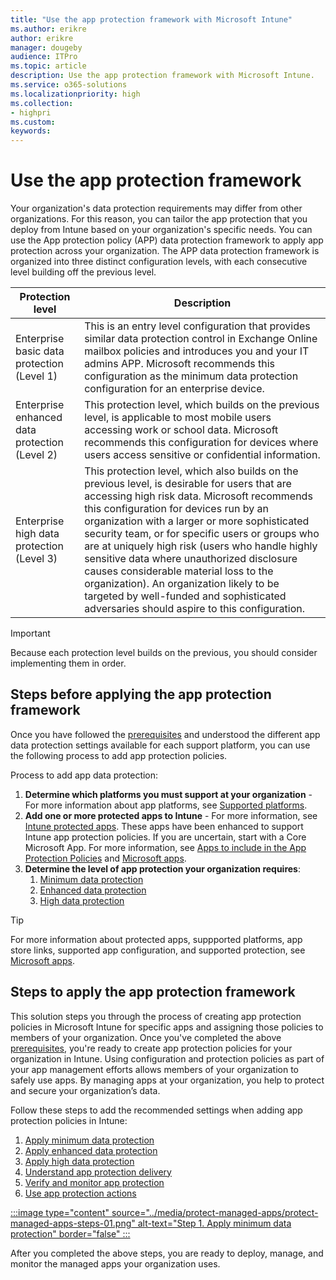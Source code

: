```yaml
---
title: "Use the app protection framework with Microsoft Intune"
ms.author: erikre
author: erikre
manager: dougeby
audience: ITPro
ms.topic: article
description: Use the app protection framework with Microsoft Intune.
ms.service: o365-solutions
ms.localizationpriority: high
ms.collection:
- highpri
ms.custom:
keywords:
---
```


# Use the app protection framework

Your organization's data protection requirements may differ from other organizations. For this reason, you can tailor the app protection that you deploy from Intune based on your organization's specific needs. You can use the App protection policy (APP) data protection framework to apply app protection across your organization. The APP data protection framework is organized into three distinct configuration levels, with each consecutive level building off the previous level.

| Protection   level | Description |
|---|---|
| Enterprise basic data protection<br>(Level 1) | This is an entry level configuration that provides similar data protection control in Exchange Online mailbox policies and introduces you and your IT admins APP. Microsoft recommends this configuration as the minimum data protection configuration for an enterprise device. |
| Enterprise enhanced data protection<br>(Level 2)  | This protection level, which builds on the previous level, is applicable to most mobile users accessing work or school data. Microsoft recommends this configuration for devices where users access sensitive or confidential information.  |
| Enterprise high data protection<br>(Level 3) | This protection level, which also builds on the previous level, is desirable for users that are accessing high risk data.  Microsoft recommends this configuration for devices run by an organization with a larger or more sophisticated security team, or for specific users or groups who are at uniquely high risk (users who handle highly sensitive data where unauthorized disclosure causes considerable material loss to the organization). An organization likely to be targeted by well-funded and sophisticated adversaries should aspire to this configuration. |

> [!IMPORTANT]
> Because each protection level builds on the previous, you should consider implementing them in order.

## Steps before applying the app protection framework

Once you have followed the [prerequisites](apps-protect-overview.md#prerequisites) and understood the different app data protection settings available for each support platform, you can use the following process to add app protection policies. 

Process to add app data protection:
1. **Determine which platforms you must support at your organization** - For more information about app platforms, see [Supported platforms](/microsoft-365/solutions/apps-protect-overview#supported-platforms).
2. **Add one or more protected apps to Intune** - For more information, see [Intune protected apps](/mem/intune/apps/apps-supported-intune-apps). These apps have been enhanced to support Intune app protection policies. If you are uncertain, start with a Core Microsoft App. For more information, see [Apps to include in the App Protection Policies](/mem/intune/apps/app-protection-framework) and [Microsoft apps](/intune/apps/apps-supported-intune-apps#microsoft-apps).
3. **Determine the level of app protection your organization requires**:
    1. [Minimum data protection](/microsoft-365/solutions/apps-protect-step-1)
    2. [Enhanced data protection](/microsoft-365/solutions/apps-protect-step-2)
    3. [High data protection](/microsoft-365/solutions/apps-protect-step-3)

> [!TIP]
> For more information about protected apps, suppported platforms, app store links, supported app configuration, and supported protection, see [Microsoft apps](/intune/apps/apps-supported-intune-apps#microsoft-apps).

## Steps to apply the app protection framework

This solution steps you through the process of creating app protection policies in Microsoft Intune for specific apps and assigning those policies to members of your organization. Once you've completed the above [prerequisites](apps-protect-overview.md#prerequisites), you're ready to create app protection policies for your organization in Intune. Using configuration and protection policies as part of your app management efforts allows members of your organization to safely use apps. By managing apps at your organization, you help to protect and secure your organization’s data.

Follow these steps to add the recommended settings when adding app protection policies in Intune:
1. [Apply minimum data protection](apps-protect-step-1.md)
2. [Apply enhanced data protection](apps-protect-step-2.md)
3. [Apply high data protection](apps-protect-step-3.md)
4. [Understand app protection delivery](apps-protect-step-4.md)
5. [Verify and monitor app protection](apps-protect-step-5.md)
6. [Use app protection actions](apps-protect-step-6.md)

[:::image type="content" source="../media/protect-managed-apps/protect-managed-apps-steps-01.png" alt-text="Step 1. Apply minimum data protection" border="false" :::](apps-protect-step-1.md)

After you completed the above steps, you are ready to deploy, manage, and monitor the managed apps your organization uses.

